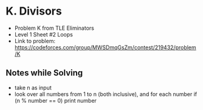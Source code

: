 # K. Divisors

* Problem K from TLE Eliminators
* Level 1 Sheet #2 Loops
* Link to problem: https://codeforces.com/group/MWSDmqGsZm/contest/219432/problem/K

## Notes while Solving

* take n as input
* look over all numbers from 1 to n (both inclusive), and for each number if (n % number == 0) print number